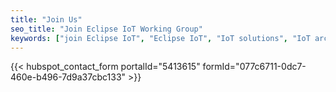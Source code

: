 ```yaml
---
title: "Join Us"
seo_title: "Join Eclipse IoT Working Group"
keywords: ["join Eclipse IoT", "Eclipse IoT", "IoT solutions", "IoT architecture", "open source software", "working group"]
---
```


{{< hubspot_contact_form portalId="5413615" formId="077c6711-0dc7-460e-b496-7d9a37cbc133" >}}